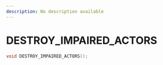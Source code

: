 ```yaml
---
description: No description available 
---
```


# DESTROY_IMPAIRED_ACTORS

```cpp
void DESTROY_IMPAIRED_ACTORS();
```